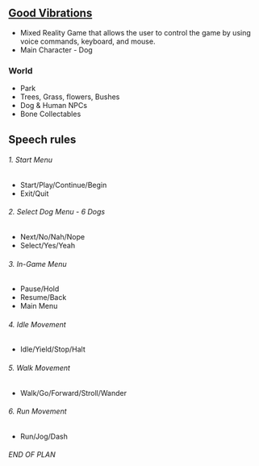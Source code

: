 ## <u>Good Vibrations</u>
* Mixed Reality Game that allows the user to control the game by using voice commands, keyboard, and mouse.
* Main Character - Dog

### World
  * Park
  * Trees, Grass, flowers, Bushes
  * Dog & Human NPCs
  * Bone Collectables 

## Speech rules
###### 1. Start Menu
 * Start/Play/Continue/Begin
 * Exit/Quit


###### 2. Select Dog Menu - 6 Dogs
 * Next/No/Nah/Nope
 * Select/Yes/Yeah


###### 3. In-Game Menu
  * Pause/Hold
  * Resume/Back
  * Main Menu


###### 4. Idle Movement
  * Idle/Yield/Stop/Halt


###### 5. Walk Movement
  * Walk/Go/Forward/Stroll/Wander


###### 6. Run Movement
  * Run/Jog/Dash

###### END OF PLAN
